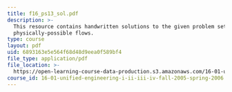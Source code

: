 ```yaml
---
title: f16_ps13_sol.pdf
description: >-
  This resource contains handwritten solutions to the given problem set on
  physically-possible flows.
type: course
layout: pdf
uid: 6893163e5e564f68d48d9eea0f589bf4
file_type: application/pdf
file_location: >-
  https://open-learning-course-data-production.s3.amazonaws.com/16-01-unified-engineering-i-ii-iii-iv-fall-2005-spring-2006/6893163e5e564f68d48d9eea0f589bf4_f16_ps13_sol.pdf
course_id: 16-01-unified-engineering-i-ii-iii-iv-fall-2005-spring-2006
---
```

